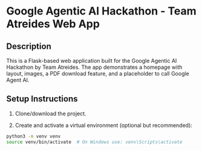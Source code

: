 # Google Agentic AI Hackathon - Team Atreides Web App

## Description

This is a Flask-based web application built for the Google Agentic AI Hackathon by Team Atreides. The app demonstrates a homepage with layout, images, a PDF download feature, and a placeholder to call Google Agent AI.

## Setup Instructions

1. Clone/download the project.

2. Create and activate a virtual environment (optional but recommended):

```bash
python3 -m venv venv
source venv/bin/activate  # On Windows use: venv\Scripts\activate